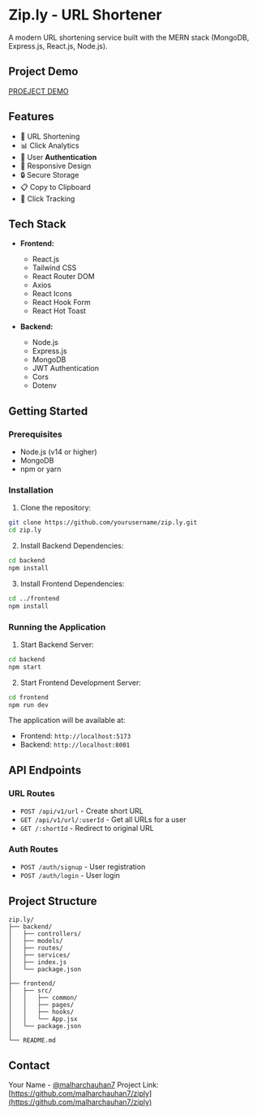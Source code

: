 # Zip.ly - URL Shortener

A modern URL shortening service built with the MERN stack (MongoDB, Express.js, React.js, Node.js).

## Project Demo
[PROEJECT DEMO](./files/projectdemo.mp4)


## Features

- 🔗 URL Shortening
- 📊 Click Analytics
- 👤 User **Authentication**
- 📱 Responsive Design
- 🔒 Secure Storage
- 📋 Copy to Clipboard
- 🎯 Click Tracking

## Tech Stack

- **Frontend:**
  - React.js
  - Tailwind CSS
  - React Router DOM
  - Axios
  - React Icons
  - React Hook Form
  - React Hot Toast

- **Backend:**
  - Node.js
  - Express.js
  - MongoDB
  - JWT Authentication
  - Cors
  - Dotenv

## Getting Started

### Prerequisites

- Node.js (v14 or higher)
- MongoDB
- npm or yarn

### Installation

1. Clone the repository:
```bash
git clone https://github.com/yourusername/zip.ly.git
cd zip.ly
```

2. Install Backend Dependencies:
```bash
cd backend
npm install
```

3. Install Frontend Dependencies:
```bash
cd ../frontend
npm install
```


### Running the Application

1. Start Backend Server:
```bash
cd backend
npm start
```

2. Start Frontend Development Server:
```bash
cd frontend
npm run dev
```

The application will be available at:
- Frontend: `http://localhost:5173`
- Backend: `http://localhost:8001`

## API Endpoints

### URL Routes
- `POST /api/v1/url` - Create short URL
- `GET /api/v1/url/:userId` - Get all URLs for a user
- `GET /:shortId` - Redirect to original URL

### Auth Routes
- `POST /auth/signup` - User registration
- `POST /auth/login` - User login

## Project Structure

```plaintext
zip.ly/
├── backend/
│   ├── controllers/
│   ├── models/
│   ├── routes/
│   ├── services/
│   ├── index.js
│   └── package.json
│
├── frontend/
│   ├── src/
│   │   ├── common/
│   │   ├── pages/
│   │   ├── hooks/
│   │   └── App.jsx
│   └── package.json
│
└── README.md
```

## Contact

Your Name - [@malharchauhan7](https://github.com/malharchauhan7)
Project Link: [https://github.com/malharchauhan7/ziply](https://github.com/malharchauhan7/ziply)